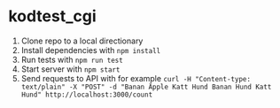 # kodtest_cgi

1. Clone repo to a local directionary
2. Install dependencies with `npm install`
3. Run tests with `npm run test`
4. Start server with `npm start`
5. Send requests to API with for example `curl -H "Content-type: text/plain" -X "POST" -d "Banan Äpple Katt Hund Banan
Hund Katt Hund" http://localhost:3000/count`
